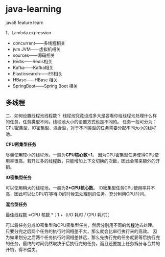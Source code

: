 # java-learning

java8 feature learn

1、Lambda expression

- concurrent——多线程相关
- jvm JVM——虚拟机相关
- sources——源码相关
- Redis——Redis相关
- Kafka——Kafka相关
- Elasticsearch——ES相关
- HBase——HBase 相关
- SpringBoot——Spring Boot 相关

## 多线程

二、如何设置线程池线程数？
线程池究竟设成多大是要看你给线程池处理什么样的任务，任务类型不同，线程池大小的设置方式也是不同的。
任务一般可分为：CPU密集型、IO密集型、混合型，对于不同类型的任务需要分配不同大小的线程池。

**CPU密集型任务**

尽量使用较小的线程池，一般为**CPU核心数+1**。
因为CPU密集型任务使得CPU使用率很高，若开过多的线程数，只能增加上下文切换的次数，因此会带来额外的开销。

**IO密集型任务**

可以使用稍大的线程池，一般为**2\*CPU核心数**。
IO密集型任务CPU使用率并不高，因此可以让CPU在等待IO的时候去处理别的任务，充分利用CPU时间。

**混合型任务**

最佳线程数 =CPU 核数 * [ 1 +（I/O 耗时 / CPU 耗时）]

可以将任务分成IO密集型和CPU密集型任务，然后分别用不同的线程池去处理。
只要分完之后两个任务的执行时间相差不大，那么就会比串行执行来的高效。
因为如果划分之后两个任务执行时间相差甚远，那么先执行完的任务就要等后执行完的任务，最终的时间仍然取决于后执行完的任务，而且还要加上任务拆分与合并的开销，得不偿失。